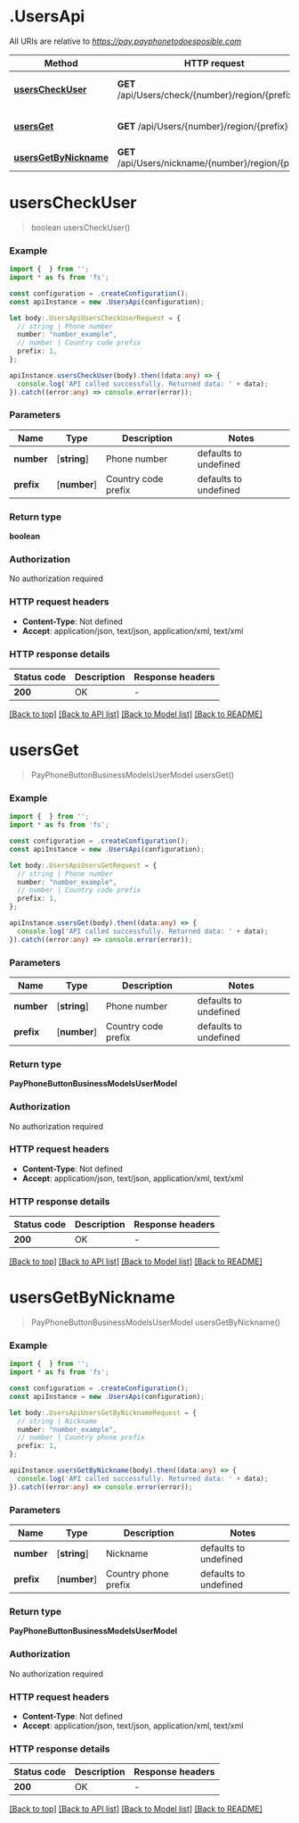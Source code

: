 # .UsersApi

All URIs are relative to *https://pay.payphonetodoesposible.com*

Method | HTTP request | Description
------------- | ------------- | -------------
[**usersCheckUser**](UsersApi.md#usersCheckUser) | **GET** /api/Users/check/{number}/region/{prefix} | Check active users
[**usersGet**](UsersApi.md#usersGet) | **GET** /api/Users/{number}/region/{prefix} | Get user by phone number
[**usersGetByNickname**](UsersApi.md#usersGetByNickname) | **GET** /api/Users/nickname/{number}/region/{prefix} | Get user by nickname


# **usersCheckUser**
> boolean usersCheckUser()


### Example


```typescript
import {  } from '';
import * as fs from 'fs';

const configuration = .createConfiguration();
const apiInstance = new .UsersApi(configuration);

let body:.UsersApiUsersCheckUserRequest = {
  // string | Phone number
  number: "number_example",
  // number | Country code prefix
  prefix: 1,
};

apiInstance.usersCheckUser(body).then((data:any) => {
  console.log('API called successfully. Returned data: ' + data);
}).catch((error:any) => console.error(error));
```


### Parameters

Name | Type | Description  | Notes
------------- | ------------- | ------------- | -------------
 **number** | [**string**] | Phone number | defaults to undefined
 **prefix** | [**number**] | Country code prefix | defaults to undefined


### Return type

**boolean**

### Authorization

No authorization required

### HTTP request headers

 - **Content-Type**: Not defined
 - **Accept**: application/json, text/json, application/xml, text/xml


### HTTP response details
| Status code | Description | Response headers |
|-------------|-------------|------------------|
**200** | OK |  -  |

[[Back to top]](#) [[Back to API list]](README.md#documentation-for-api-endpoints) [[Back to Model list]](README.md#documentation-for-models) [[Back to README]](README.md)

# **usersGet**
> PayPhoneButtonBusinessModelsUserModel usersGet()


### Example


```typescript
import {  } from '';
import * as fs from 'fs';

const configuration = .createConfiguration();
const apiInstance = new .UsersApi(configuration);

let body:.UsersApiUsersGetRequest = {
  // string | Phone number
  number: "number_example",
  // number | Country code prefix
  prefix: 1,
};

apiInstance.usersGet(body).then((data:any) => {
  console.log('API called successfully. Returned data: ' + data);
}).catch((error:any) => console.error(error));
```


### Parameters

Name | Type | Description  | Notes
------------- | ------------- | ------------- | -------------
 **number** | [**string**] | Phone number | defaults to undefined
 **prefix** | [**number**] | Country code prefix | defaults to undefined


### Return type

**PayPhoneButtonBusinessModelsUserModel**

### Authorization

No authorization required

### HTTP request headers

 - **Content-Type**: Not defined
 - **Accept**: application/json, text/json, application/xml, text/xml


### HTTP response details
| Status code | Description | Response headers |
|-------------|-------------|------------------|
**200** | OK |  -  |

[[Back to top]](#) [[Back to API list]](README.md#documentation-for-api-endpoints) [[Back to Model list]](README.md#documentation-for-models) [[Back to README]](README.md)

# **usersGetByNickname**
> PayPhoneButtonBusinessModelsUserModel usersGetByNickname()


### Example


```typescript
import {  } from '';
import * as fs from 'fs';

const configuration = .createConfiguration();
const apiInstance = new .UsersApi(configuration);

let body:.UsersApiUsersGetByNicknameRequest = {
  // string | Nickname
  number: "number_example",
  // number | Country phone prefix
  prefix: 1,
};

apiInstance.usersGetByNickname(body).then((data:any) => {
  console.log('API called successfully. Returned data: ' + data);
}).catch((error:any) => console.error(error));
```


### Parameters

Name | Type | Description  | Notes
------------- | ------------- | ------------- | -------------
 **number** | [**string**] | Nickname | defaults to undefined
 **prefix** | [**number**] | Country phone prefix | defaults to undefined


### Return type

**PayPhoneButtonBusinessModelsUserModel**

### Authorization

No authorization required

### HTTP request headers

 - **Content-Type**: Not defined
 - **Accept**: application/json, text/json, application/xml, text/xml


### HTTP response details
| Status code | Description | Response headers |
|-------------|-------------|------------------|
**200** | OK |  -  |

[[Back to top]](#) [[Back to API list]](README.md#documentation-for-api-endpoints) [[Back to Model list]](README.md#documentation-for-models) [[Back to README]](README.md)


